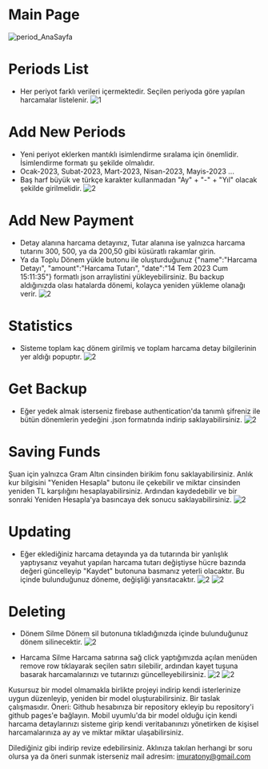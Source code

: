 # Main Page
![period_AnaSayfa](https://github.com/muratonay1/mypayments/assets/34923740/f73b8891-9ef2-4b6b-bb0b-a4a7df0f08c3)

# Periods List
- Her periyot farklı verileri içermektedir. Seçilen periyoda göre yapılan harcamalar listelenir.
![1](https://github.com/muratonay1/mypayments/assets/34923740/0f320ba8-d242-4e74-b492-880898f8f424)

# Add New Periods
- Yeni periyot eklerken mantıklı isimlendirme sıralama için önemlidir. İsimlendirme formatı şu şekilde olmalıdır.
-  Ocak-2023, Subat-2023, Mart-2023, Nisan-2023, Mayis-2023 ...
-  Baş harf büyük ve türkçe karakter kullanmadan "Ay" + "-" + "Yıl" olacak şekilde girilmelidir.
![2](https://github.com/muratonay1/mypayments/assets/34923740/d18f7f05-1bc4-4207-8877-05f5ff0e69bc)

# Add New Payment
- Detay alanına harcama detayınız, Tutar alanına ise yalnızca harcama tutarını 300, 500, ya da 200,50 gibi küsüratlı rakamlar girin.
- Ya da Toplu Dönem yükle butonu ile oluşturduğunuz {"name":"Harcama Detayı", "amount":"Harcama Tutarı", "date":"14 Tem 2023 Cum 15:11:35"} formatlı json arraylistini yükleyebilirsiniz. Bu backup aldığınızda olası hatalarda dönemi, kolayca yeniden yükleme olanağı verir.
![2](https://github.com/muratonay1/mypayments/assets/34923740/4763a53e-1655-405e-84ed-daedca0dc134)

# Statistics
- Sisteme toplam kaç dönem girilmiş ve toplam harcama detay bilgilerinin yer aldığı popuptır.
![2](https://github.com/muratonay1/mypayments/assets/34923740/e3361994-b6f3-4a99-824a-d92493c0522f)

# Get Backup
- Eğer yedek almak isterseniz firebase authentication'da tanımlı şifreniz ile bütün dönemlerin yedeğini .json formatında indirip saklayabilirsiniz.
![2](https://github.com/muratonay1/mypayments/assets/34923740/7c0b917f-0fde-4b36-95fa-499990755dd0)

# Saving Funds
Şuan için yalnızca Gram Altın cinsinden birikim fonu saklayabilirsiniz. Anlık kur bilgisini "Yeniden Hesapla" butonu ile çekebilir ve miktar cinsinden yeniden TL karşılığını hesaplayabilirsiniz. Ardından kaydedebilir ve bir sonraki Yeniden Hesapla'ya basıncaya dek sonucu saklayabilirsiniz.
![2](https://github.com/muratonay1/mypayments/assets/34923740/d1b73ecc-e5c4-4547-98cf-d92c9d8024bf)

# Updating
- Eğer eklediğiniz harcama detayında ya da tutarında bir yanlışlık yaptıysanız veyahut yapılan harcama tutarı değiştiyse hücre bazında değeri güncelleyip "Kaydet" butonuna basmanız yeterli olacaktır. Bu içinde bulunduğunuz döneme, değişliği yansıtacaktır.
![2](https://github.com/muratonay1/mypayments/assets/34923740/6b8831aa-8a5c-4cdb-b224-df4a661abdce)
![2](https://github.com/muratonay1/mypayments/assets/34923740/eaee0280-a9e5-4916-bd82-515397395697)

# Deleting
- Dönem Silme
Dönem sil butonuna tıkladığınızda içinde bulunduğunuz dönem silinecektir. 
![2](https://github.com/muratonay1/mypayments/assets/34923740/cb367659-0546-485d-a4eb-9a5744348be4)

- Harcama Silme
Harcama satırına sağ click yaptığımızda açılan menüden remove row tıklayarak seçilen satırı silebilir, ardından kayet tuşuna basarak harcamalarınızı ve tutarınızı güncelleyebilirsiniz.
![2](https://github.com/muratonay1/mypayments/assets/34923740/bbdf2c2a-29de-42d1-941c-941ab8343c10)
![2](https://github.com/muratonay1/mypayments/assets/34923740/f8b860bd-e9f6-4100-a2e3-c3525d402737)



Kusursuz bir model olmamakla birlikte projeyi indirip kendi isterlerinize uygun düzenleyip, yeniden bir model oluşturabilirsiniz. Bir taslak çalışmasıdır. 
Öneri: Github hesabınıza bir repository ekleyip bu repository'i github pages'e bağlayın. Mobil uyumlu'da bir model olduğu için kendi harcama detaylarınızı sisteme girip kendi veritabanınızı yönetirken de kişisel harcamalarınıza ay ay ve miktar miktar ulaşabilirsiniz.

Dilediğiniz gibi indirip revize edebilirsiniz. Aklınıza takılan herhangi br soru olursa ya da öneri sunmak isterseniz mail adresim: imuratony@gmail.com
